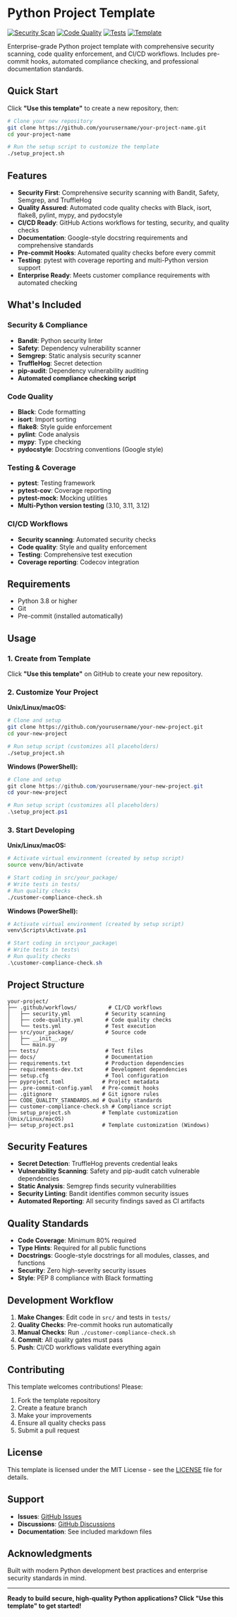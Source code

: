 # Python Project Template

[![Security Scan](https://github.com/rekidderjr/python-project-template/workflows/Security%20Scan/badge.svg)](https://github.com/rekidderjr/python-project-template/actions)
[![Code Quality](https://github.com/rekidderjr/python-project-template/workflows/Code%20Quality/badge.svg)](https://github.com/rekidderjr/python-project-template/actions)
[![Tests](https://github.com/rekidderjr/python-project-template/workflows/Tests/badge.svg)](https://github.com/rekidderjr/python-project-template/actions)
[![Template](https://img.shields.io/badge/template-python-blue.svg)](https://github.com/rekidderjr/python-project-template/generate)

Enterprise-grade Python project template with comprehensive security scanning, code quality enforcement, and CI/CD workflows. Includes pre-commit hooks, automated compliance checking, and professional documentation standards.

## Quick Start

Click **"Use this template"** to create a new repository, then:

```bash
# Clone your new repository
git clone https://github.com/yourusername/your-project-name.git
cd your-project-name

# Run the setup script to customize the template
./setup_project.sh
```

## Features

- **Security First**: Comprehensive security scanning with Bandit, Safety, Semgrep, and TruffleHog
- **Quality Assured**: Automated code quality checks with Black, isort, flake8, pylint, mypy, and pydocstyle
- **CI/CD Ready**: GitHub Actions workflows for testing, security, and quality checks
- **Documentation**: Google-style docstring requirements and comprehensive standards
- **Pre-commit Hooks**: Automated quality checks before every commit
- **Testing**: pytest with coverage reporting and multi-Python version support
- **Enterprise Ready**: Meets customer compliance requirements with automated checking

## What's Included

### Security & Compliance
- **Bandit**: Python security linter
- **Safety**: Dependency vulnerability scanner
- **Semgrep**: Static analysis security scanner
- **TruffleHog**: Secret detection
- **pip-audit**: Dependency vulnerability auditing
- **Automated compliance checking script**

### Code Quality
- **Black**: Code formatting
- **isort**: Import sorting
- **flake8**: Style guide enforcement
- **pylint**: Code analysis
- **mypy**: Type checking
- **pydocstyle**: Docstring conventions (Google style)

### Testing & Coverage
- **pytest**: Testing framework
- **pytest-cov**: Coverage reporting
- **pytest-mock**: Mocking utilities
- **Multi-Python version testing** (3.10, 3.11, 3.12)

### CI/CD Workflows
- **Security scanning**: Automated security checks
- **Code quality**: Style and quality enforcement
- **Testing**: Comprehensive test execution
- **Coverage reporting**: Codecov integration

## Requirements

- Python 3.8 or higher
- Git
- Pre-commit (installed automatically)

## Usage

### 1. Create from Template
Click **"Use this template"** on GitHub to create your new repository.

### 2. Customize Your Project

**Unix/Linux/macOS:**
```bash
# Clone and setup
git clone https://github.com/yourusername/your-new-project.git
cd your-new-project

# Run setup script (customizes all placeholders)
./setup_project.sh
```

**Windows (PowerShell):**
```powershell
# Clone and setup
git clone https://github.com/yourusername/your-new-project.git
cd your-new-project

# Run setup script (customizes all placeholders)
.\setup_project.ps1
```

### 3. Start Developing

**Unix/Linux/macOS:**
```bash
# Activate virtual environment (created by setup script)
source venv/bin/activate

# Start coding in src/your_package/
# Write tests in tests/
# Run quality checks
./customer-compliance-check.sh
```

**Windows (PowerShell):**
```powershell
# Activate virtual environment (created by setup script)
venv\Scripts\Activate.ps1

# Start coding in src\your_package\
# Write tests in tests\
# Run quality checks
.\customer-compliance-check.sh
```

## Project Structure

```
your-project/
├── .github/workflows/          # CI/CD workflows
│   ├── security.yml           # Security scanning
│   ├── code-quality.yml       # Code quality checks
│   └── tests.yml              # Test execution
├── src/your_package/          # Source code
│   ├── __init__.py
│   └── main.py
├── tests/                     # Test files
├── docs/                      # Documentation
├── requirements.txt           # Production dependencies
├── requirements-dev.txt       # Development dependencies
├── setup.cfg                  # Tool configuration
├── pyproject.toml            # Project metadata
├── .pre-commit-config.yaml   # Pre-commit hooks
├── .gitignore                # Git ignore rules
├── CODE_QUALITY_STANDARDS.md # Quality standards
├── customer-compliance-check.sh # Compliance script
├── setup_project.sh          # Template customization (Unix/Linux/macOS)
├── setup_project.ps1         # Template customization (Windows)
```

## Security Features

- **Secret Detection**: TruffleHog prevents credential leaks
- **Vulnerability Scanning**: Safety and pip-audit catch vulnerable dependencies
- **Static Analysis**: Semgrep finds security vulnerabilities
- **Security Linting**: Bandit identifies common security issues
- **Automated Reporting**: All security findings saved as CI artifacts

## Quality Standards

- **Code Coverage**: Minimum 80% required
- **Type Hints**: Required for all public functions
- **Docstrings**: Google-style docstrings for all modules, classes, and functions
- **Security**: Zero high-severity security issues
- **Style**: PEP 8 compliance with Black formatting

## Development Workflow

1. **Make Changes**: Edit code in `src/` and tests in `tests/`
2. **Quality Checks**: Pre-commit hooks run automatically
3. **Manual Checks**: Run `./customer-compliance-check.sh`
4. **Commit**: All quality gates must pass
5. **Push**: CI/CD workflows validate everything again

## Contributing

This template welcomes contributions! Please:

1. Fork the template repository
2. Create a feature branch
3. Make your improvements
4. Ensure all quality checks pass
5. Submit a pull request

## License

This template is licensed under the MIT License - see the [LICENSE](LICENSE) file for details.

## Support

- **Issues**: [GitHub Issues](https://github.com/rekidderjr/python-project-template/issues)
- **Discussions**: [GitHub Discussions](https://github.com/rekidderjr/python-project-template/discussions)
- **Documentation**: See included markdown files

## Acknowledgments

Built with modern Python development best practices and enterprise security standards in mind.

---

**Ready to build secure, high-quality Python applications? Click "Use this template" to get started!**